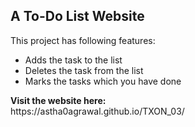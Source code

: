
<h2>A To-Do List Website</h2>
<p>This project has following features: </p>
<ul>
  <li> Adds the task to the list</li>
  <li> Deletes the task from the list </li>
  <li> Marks the tasks which you have done </li>
 </ul>
<p><b> Visit the website here: </b><br> https://astha0agrawal.github.io/TXON_03/ </p>
